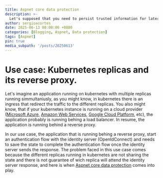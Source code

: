 ```yaml
---
title: Aspnet core data protection
description: >-
  Let's supposed that you need to persist trusted information for later retrieval, but you don't trust the persistence mechanism. In web terms, this might be written as I need to round-trip trusted state via an untrusted client.
author: sergioacortes
date: 2025-06-13 00:00:00 +0800
categories: [Blogging, Aspnet, Data protection]
tags: [Aspnet]
pin: true
media_subpath: '/posts/20250613'
---
```


# Use case: Kubernetes replicas and its reverse proxy.

Let's imagine an application running on kubernetes with multiple replicas running simmultaniusly, as you might know, in kubernetes there is an ingress that redirect the traffic to the different replicas. You also might know, that if your kubernetes instance is running on a cloud provider ([Microsoft Azure](https://portal.azure.com/), [Amazon Web Services](https://aws.amazon.com/es/), [Google Cloud Platform](http://cloud.google.com/), etc), the application probably is running behing a load balancer. In resume, the application is running behind a reverse proxy.

In our use case, the application that is running behing a reverse proxy, start an authentication flow with the identity server (OpenIdConnect) and needs to save the state to complete the authentication flow once the identity server sends the response. The problem faced in this use case comes because the different replicas running in kubernetes are not sharing the state and there is not guarantee of wich replica will attend the identity server response, and here is when [Aspnet core data protection](https://learn.microsoft.com/en-us/aspnet/core/security/data-protection/introduction?view=aspnetcore-9.0) comes into play.

 